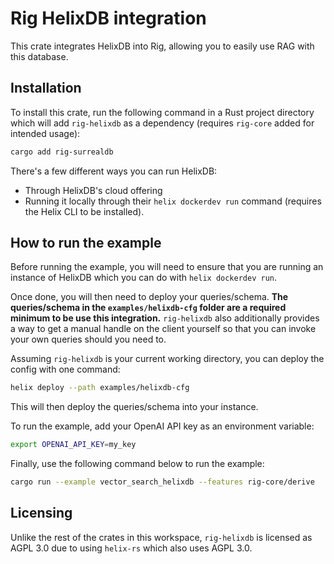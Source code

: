 # Rig HelixDB integration
This crate integrates HelixDB into Rig, allowing you to easily use RAG with this database.

## Installation
To install this crate, run the following command in a Rust project directory which will add `rig-helixdb` as a dependency (requires `rig-core` added for intended usage):
```bash
cargo add rig-surrealdb
```

There's a few different ways you can run HelixDB:
- Through HelixDB's cloud offering
- Running it locally through their `helix dockerdev run` command (requires the Helix CLI to be installed).

## How to run the example
Before running the example, you will need to ensure that you are running an instance of HelixDB which you can do with `helix dockerdev run`.

Once done, you will then need to deploy your queries/schema. **The queries/schema in the `examples/helixdb-cfg` folder are a required minimum to be use this integration.** `rig-helixdb` also additionally provides a way to get a manual handle on the client yourself so that you can invoke your own queries should you need to.

Assuming `rig-helixdb` is your current working directory, you can deploy the config with one command:
```bash
helix deploy --path examples/helixdb-cfg
```

This will then deploy the queries/schema into your instance.

To run the example, add your OpenAI API key as an environment variable:
```bash
export OPENAI_API_KEY=my_key
```

Finally, use the following command below to run the example:
```bash
cargo run --example vector_search_helixdb --features rig-core/derive
```

## Licensing
Unlike the rest of the crates in this workspace, `rig-helixdb` is licensed as AGPL 3.0 due to using `helix-rs` which also uses AGPL 3.0.
